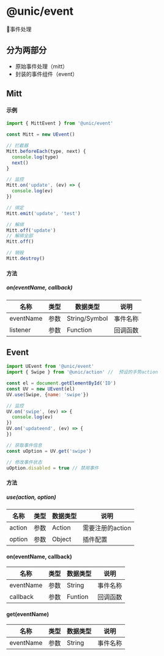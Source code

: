 # @unic/event
🌛事件处理

## 分为两部分
- 原始事件处理（mitt）
- 封装的事件组件（event）

## Mitt

#### 示例
```javascript
import { MittEvent } from '@unic/event'

const Mitt = new UEvent()

// 拦截器
Mitt.beforeEach(type, next) {
  console.log(type)
  next()
}

// 监控
Mitt.on('update', (ev) => {
  console.log(ev)
})

// 绑定
Mitt.emit('update', 'test')

// 解绑
Mitt.off('update')
// 解绑全部
Mitt.off()

// 销毁
Mitt.destroy()
```
#### 方法

##### on(eventName, callback)

| 名称 | 类型 | 数据类型 | 说明
|---|---|---|---|
|eventName | 参数 | String/Symbol | 事件名称
|listener | 参数 | Function | 回调函数


## Event
```javascript
import UEvent from '@unic/event'
import { Swipe } from '@unic/action' //  预设的手势action

const el = document.getElementById('ID')
const UV = new UEvent(el)
UV.use(Swipe, {name: 'swipe'})

// 监控
UV.on('swipe', (ev) => {
  console.log(ev)
})
UV.on('updateend', (ev) => {
})

// 获取事件信息
const uOption = UV.get('swipe')

// 修改事件状态
uOption.disabled = true // 禁用事件
```

#### 方法

##### use(action, option)

| 名称 | 类型 | 数据类型 | 说明
|---|---|---|---|
|action | 参数 | Action | 需要注册的action
|option | 参数 | Object | 插件配置

#### on(eventName, callback)

| 名称 | 类型 | 数据类型 | 说明
|---|---|---|---|
|eventName | 参数 | String | 事件名称
|callback | 参数 | Funtion | 回调函数

#### get(eventName)

| 名称 | 类型 | 数据类型 | 说明
|---|---|---|---|
|eventName | 参数 | String | 事件名称
